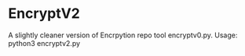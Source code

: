 # EncryptV2

A slightly cleaner version of Encrpytion repo tool encryptv0.py.
Usage: python3 encryptv2.py
